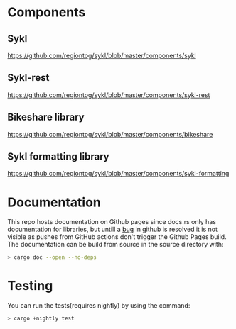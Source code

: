 # Components
## Sykl
https://github.com/regiontog/sykl/blob/master/components/sykl

## Sykl-rest
https://github.com/regiontog/sykl/blob/master/components/sykl-rest

## Bikeshare library
https://github.com/regiontog/sykl/blob/master/components/bikeshare

## Sykl formatting library
https://github.com/regiontog/sykl/blob/master/components/sykl-formatting

# Documentation
This repo hosts documentation on Github pages since docs.rs only has documentation for libraries, but untill a [bug](https://github.community/t5/GitHub-Actions/Github-action-not-triggering-gh-pages-upon-push/td-p/26869) in github is resolved it is not visible as pushes from GitHub actions don't trigger the Github Pages build. The documentation can be build from source in the source directory with:
```bash
> cargo doc --open --no-deps
```

# Testing
You can run the tests(requires nightly) by using the command:
```bash
> cargo +nightly test
```